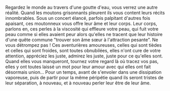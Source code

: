 Regardez le monde au travers d'une goutte d'eau, vous verrez une autre réalité. Quand les moutons grisonnants pleurent ils vous content leurs récits innombrables. Sous un concert élancé, parfois palpitant d'autres fois apaisant, ces moutonneux vous offre leur âme et leur corps. Leur corps, parlons en, ces perles à la viscosité qui effleure votre peau, qui fuit votre peau comme si elles avaient peur alors qu'elles ne tracent que leur histoire d'une quête commune "trouver son âme sœur à l'attraction pesante". Ne vous détrompez pas ! Ces aventurières amoureuses, celles qui sont tièdes et celles qui sont froides, sont toutes obnubilées, elles n'ont cure de votre attention, appréciez les juste, admirez les juste, juste pour ce qu'elles sont. Quand elles vous manqueront, tournez votre regard là où tracez vos pas, elles y ont toutes laissé un mot pour leur amour avec qui elles ont fait désormais union... Pour un temps, avant de s'envoler dans une dissipation vaporeuse, puis de partir pour la même péripétie quand ils seront tristes de leur séparation, à nouveau, et à nouveau perler leur être de leur âme.
